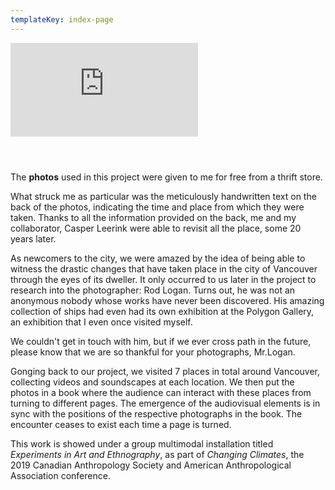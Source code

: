 ```yaml
---
templateKey: index-page
---
```

<div class="video-container"><iframe src="https://www.youtube.com/embed/3twVC5jSzgU" class="video" frameborder="0" allow="accelerometer; autoplay; encrypted-media; gyroscope; picture-in-picture" allowfullscreen></iframe></div>

<img src="/assets/E54D6F8C-C0F7-49F0-B1E3-671BE0FB449F.jpeg" alt="" title="" class="half half-left"></img>

<img src="/assets/E54D6F8C-C0F7-49F0-B1E3-671BE0FB449F.jpeg" alt="" title="" class="half half-right"></img>

<img src="/assets/+uJMA1%HScaR2V7dmgxAxA.jpg" alt="" title="" class="middle"></img>


The **photos** used in this project were given to me for free from a thrift store.

What struck me as particular was the meticulously handwritten text on the back of the photos, indicating the time and place from which they were taken. Thanks to all the information provided on the back, me and my collaborator, Casper Leerink were able to revisit all the place, some 20 years later.

As newcomers to the city, we were amazed by the idea of being able to witness the drastic changes that have taken place in the city of Vancouver through the eyes of its dweller. It only occurred to us later in the project to research into the photographer: Rod Logan. Turns out, he was not an anonymous nobody whose works have never been discovered. His amazing collection of ships had even had its own exhibition at the Polygon Gallery, an exhibition that I even once visited myself.

We couldn't get in touch with him, but if we ever cross path in the future, please know that we are so thankful for your photographs, Mr.Logan.

Gonging back to our project, we visited 7 places in total around Vancouver, collecting videos and soundscapes at each location. We then put the photos in a book where the audience can interact with these places from turning to different pages. The emergence of the audiovisual elements is in sync with the positions of the respective photographs in the book. The encounter ceases to exist each time a page is turned.

This work is showed under a group multimodal installation titled *Experiments in Art and Ethnography*, as part of *Changing Climates*, the 2019 Canadian Anthropology Society and American Anthropological Association conference.